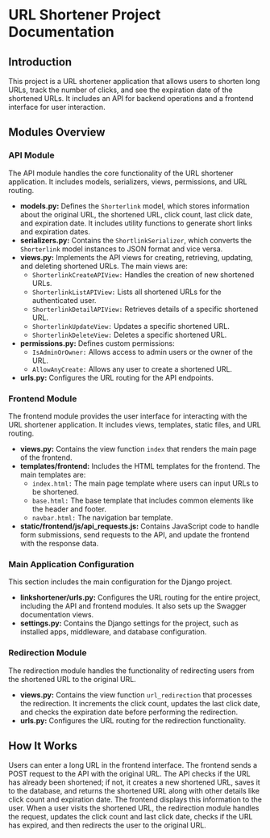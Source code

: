 <h1>URL Shortener Project Documentation</h1>

<h2>Introduction</h2>
<p>This project is a URL shortener application that allows users to shorten long URLs, track the number of clicks, and see the expiration date of the shortened URLs. It includes an API for backend operations and a frontend interface for user interaction.</p>

<h2>Modules Overview</h2>

<h3>API Module</h3>
<p>The API module handles the core functionality of the URL shortener application. It includes models, serializers, views, permissions, and URL routing.</p>

<ul>
    <li><strong>models.py:</strong> Defines the <code>Shorterlink</code> model, which stores information about the original URL, the shortened URL, click count, last click date, and expiration date. It includes utility functions to generate short links and expiration dates.</li>
    <li><strong>serializers.py:</strong> Contains the <code>ShortlinkSerializer</code>, which converts the <code>Shorterlink</code> model instances to JSON format and vice versa.</li>
    <li><strong>views.py:</strong> Implements the API views for creating, retrieving, updating, and deleting shortened URLs. The main views are:
        <ul>
            <li><code>ShorterlinkCreateAPIView:</code> Handles the creation of new shortened URLs.</li>
            <li><code>ShorterlinkListAPIView:</code> Lists all shortened URLs for the authenticated user.</li>
            <li><code>ShorterlinkDetailAPIView:</code> Retrieves details of a specific shortened URL.</li>
            <li><code>ShorterlinkUpdateView:</code> Updates a specific shortened URL.</li>
            <li><code>ShorterlinkDeleteView:</code> Deletes a specific shortened URL.</li>
        </ul>
    </li>
    <li><strong>permissions.py:</strong> Defines custom permissions:
        <ul>
            <li><code>IsAdminOrOwner:</code> Allows access to admin users or the owner of the URL.</li>
            <li><code>AllowAnyCreate:</code> Allows any user to create a shortened URL.</li>
        </ul>
    </li>
    <li><strong>urls.py:</strong> Configures the URL routing for the API endpoints.</li>
</ul>

<h3>Frontend Module</h3>
<p>The frontend module provides the user interface for interacting with the URL shortener application. It includes views, templates, static files, and URL routing.</p>

<ul>
    <li><strong>views.py:</strong> Contains the view function <code>index</code> that renders the main page of the frontend.</li>
    <li><strong>templates/frontend:</strong> Includes the HTML templates for the frontend. The main templates are:
        <ul>
            <li><code>index.html:</code> The main page template where users can input URLs to be shortened.</li>
            <li><code>base.html:</code> The base template that includes common elements like the header and footer.</li>
            <li><code>navbar.html:</code> The navigation bar template.</li>
        </ul>
    </li>
    <li><strong>static/frontend/js/api_requests.js:</strong> Contains JavaScript code to handle form submissions, send requests to the API, and update the frontend with the response data.</li>
</ul>

<h3>Main Application Configuration</h3>
<p>This section includes the main configuration for the Django project.</p>

<ul>
    <li><strong>linkshortener/urls.py:</strong> Configures the URL routing for the entire project, including the API and frontend modules. It also sets up the Swagger documentation views.</li>
    <li><strong>settings.py:</strong> Contains the Django settings for the project, such as installed apps, middleware, and database configuration.</li>
</ul>

<h3>Redirection Module</h3>
<p>The redirection module handles the functionality of redirecting users from the shortened URL to the original URL.</p>

<ul>
    <li><strong>views.py:</strong> Contains the view function <code>url_redirection</code> that processes the redirection. It increments the click count, updates the last click date, and checks the expiration date before performing the redirection.</li>
    <li><strong>urls.py:</strong> Configures the URL routing for the redirection functionality.</li>
</ul>

<h2>How It Works</h2>
<p>Users can enter a long URL in the frontend interface. The frontend sends a POST request to the API with the original URL. The API checks if the URL has already been shortened; if not, it creates a new shortened URL, saves it to the database, and returns the shortened URL along with other details like click count and expiration date. The frontend displays this information to the user. When a user visits the shortened URL, the redirection module handles the request, updates the click count and last click date, checks if the URL has expired, and then redirects the user to the original URL.</p>


